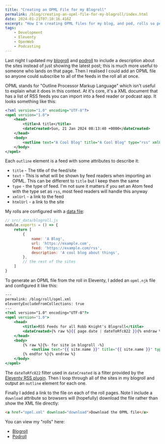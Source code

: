 ```yaml
---
title: "Creating an OPML File for my Blogroll"
permalink: /blog/creating-an-opml-file-for-my-blogroll/index.html
date: 2024-01-21T07:10:16.416Z
excerpt: "How I'm creating OPML files for my blog, and pod, rolls so people can subscribe to all of the sites in one go"
tags:
    - Development
    - Eleventy
    - OpenWeb
    - Podcasting
---
```


Last night I updated my [blogroll](/blog/roll) and [podroll](/podcasts/roll) to include a description about the sites instead of just showing the latest post; this is much more useful to someone who lands on that page. Then I realised I could add an OPML file so anyone could subscribe to all of the feeds in the roll all at once.

OPML stands for "Outline Processor Markup Language" which isn't useful to explain what it does in this context. At it's core, it's a XML document that has a list of RSS feeds you can import into a feed reader or podcast app. It looks something like this:

```xml
<?xml version="1.0" encoding="UTF-8"?>
<opml version="1.0">
    <head>
        <title>A title</title>
        <dateCreated>Sun, 21 Jan 2024 08:13:40 +0000</dateCreated>
    </head>
    <body>
        <outline text="A Cool Blog" title="A Cool Blog" type="rss" xmlUrl="https://example.com/rss" htmlUrl="https://example.com/"/>
    </body>
</opml>
```

Each `outline` element is a feed with some attributes to describe it:

- `title` - The title of the feed/site
- `text` - This is what will be shown by feed readers when importing an OPML. This can be different to `title` but I keep them the same
- `type` - the type of feed. I'm not sure it matters if you set an Atom feed with the type set as `rss`, most feed readers will handle this anyway
- `xmlUrl` - a link to the feed
- `htmlUrl` - a link to the site

My rolls are configured with a [data file](https://www.11ty.dev/docs/data-global/):

```js
// src/_data/blogroll.js
module.exports = () => {
    return [
        {
            name: 'A Blog',
            url: 'https://example.com',
            feed: 'https://example.com/rss',
            description: 'A cool blog about things',
        },
        // the rest of the sites
    ]
}
```

To generate an OPML file from the roll in Eleventy, I added an `opml.njk` file and configured it like this:

```hbs
---
permalink: /blog/roll/opml.xml
eleventyExcludeFromCollections: true
---
<?xml version="1.0" encoding="UTF-8"?>
<opml version="1.0">
    <head>
        <title>RSS Feeds for all Robb Knight's Blogroll</title>
        <dateCreated>{% raw %}{{ page.date | dateToRfc822 }}{% endraw %}</dateCreated>
    </head>
    <body>
        {% raw %}{%- for site in blogroll -%}
            <outline text="{{ site.name }}" title="{{ site.name }}" type="rss" xmlUrl="{{ site.feed }}" htmlUrl="{{ site.url }}"/>
        {% endfor %}{% endraw %}
    </body>
</opml>
```

The `dateToRfc822` filter used in `dateCreated` is a filter provided by the [Eleventy RSS plugin](https://www.11ty.dev/docs/plugins/rss/). Then I loop through all of the sites in my blogroll and output an `outline` element for each one.

Finally I added a link to the file on each of the roll pages. Note I include a `download` attribute so browsers will (hopefully) download the file rather than show the XML file directly:

```html
<a href="opml.xml" download="download">Download the OPML file</a>
```

You can view my "rolls" here:

- [Blogroll](/blog/roll)
- [Podroll](/podcasts/roll)